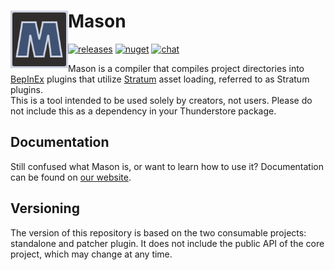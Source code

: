 # Mason <img src="https://raw.githubusercontent.com/H3VR-Modding/Mason/main/media/icon/128.png" height="92" align="left" />

[![releases](https://img.shields.io/github/v/release/H3VR-Modding/Mason)](https://github.com/H3VR-Modding/Mason/releases) [![nuget](https://img.shields.io/nuget/v/mason)](https://www.nuget.org/packages/mason) [![chat](https://img.shields.io/discord/777351065950879744?label=chat&logo=discord&logoColor=white)](https://discord.com/invite/g8xeFyt42j)

Mason is a compiler that compiles project directories into [BepInEx](https://github.com/BepInEx/BepInEx) plugins that utilize [Stratum](https://github.com/H3VR-Modding/Stratum) asset loading, referred to as Stratum plugins.  
This is a tool intended to be used solely by creators, not users. Please do not include this as a dependency in your Thunderstore package.

## Documentation

Still confused what Mason is, or want to learn how to use it? Documentation can be found on [our website](https://h3vr-modding.github.io/Mason).

## Versioning

The version of this repository is based on the two consumable projects: standalone and patcher plugin. It does not include the public API of the core project, which may change at any time.
